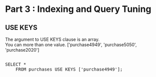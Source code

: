 # Part 3 : Indexing and Query Tuning

## USE KEYS

The argument to USE KEYS clause is an array.  
You can more than one value. ['purchase4949', 'purchase5050', 'purchase2020']

<pre id="example"> 
SELECT * 
    FROM purchases USE KEYS ['purchase4949'];
</pre>

